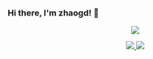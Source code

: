 ### Hi there, I'm zhaogd! 👋
 
<p align="center">
  <a href="https://github.com/zhaogd233">
    <img src="https://github-readme-stats-eight-theta.vercel.app/api?username=Yunlingfly&show_icons=true&theme=algolia&include_all_commits=true&count_private=true&hide=prs,issues"/>
  </a>
</p>
 
<p align="center">
  <a href="https://github.com/zhaogd233">
    <img src="https://github-readme-stats-eight-theta.vercel.app/api/top-langs/?username=Yunlingfly&layout=compact&langs_count=8&theme=algolia"/>
  </a>
  <a href="https://zhaogd233.github.io">
    <img src="https://github-readme-stats.anuraghazra1.vercel.app/api/pin/?username=zhaogd233&repo=zhaogd233.github.io&theme=algolia" />
  </a>
</p>
